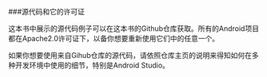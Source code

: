 ###源代码和它的许可证

这本书中展示的源代码例子可以在这本书的Github仓库获取。所有的Android项目都在Apache2.0许可证下，以备你想要重新使用它们中的任意一个。

如果你想要使用来自Gihub仓库的源代码，请依照仓库主页的说明来得知如何在多种开发环境中使用的细节，特别是Android Studio。